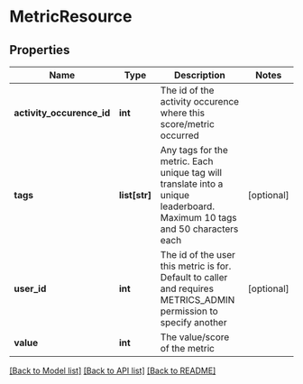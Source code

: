 # MetricResource

## Properties
Name | Type | Description | Notes
------------ | ------------- | ------------- | -------------
**activity_occurence_id** | **int** | The id of the activity occurence where this score/metric occurred | 
**tags** | **list[str]** | Any tags for the metric. Each unique tag will translate into a unique leaderboard. Maximum 10 tags and 50 characters each | [optional] 
**user_id** | **int** | The id of the user this metric is for. Default to caller and requires METRICS_ADMIN permission to specify another | [optional] 
**value** | **int** | The value/score of the metric | 

[[Back to Model list]](../README.md#documentation-for-models) [[Back to API list]](../README.md#documentation-for-api-endpoints) [[Back to README]](../README.md)


